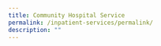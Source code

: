 ```yaml
---
title: Community Hospital Service
permalink: /inpatient-services/permalink/
description: ""
---
```

